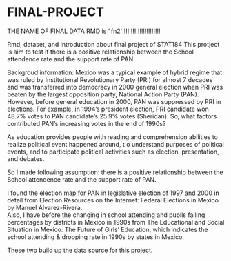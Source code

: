# FINAL-PROJECT

THE NAME OF FINAL DATA RMD is "fn2'!!!!!!!!!!!!!!!!!!!!!!

Rmd, dataset, and introduction about final project of STAT184
This protject is aim to test if there is a positive relationship between the School attendence rate and the support rate of PAN.

Backgroud information: Mexico was a typical example of hybrid regime that was ruled by Institutional Revolutionary Party (PRI)
for almost 7 decades and was transferred into democracy in 2000 general election when PRI was beaten by the largest opposition party, 
National Action Party (PAN). 
However, before general education in 2000, PAN was suppressed by PRI in elections. For example, 
in 1994’s president election, PRI candidate won 48.7% votes to PAN candidate’s 25.9% votes (Sheridan).
So, what factors contributed PAN’s increasing votes in the end of 1990s?  

As education provides people with reading and comprehension abilities to realize political event happened around, t
o understand purposes of political events, and to participate political activities such as election, presentation, and debates. 

So I made following assumption:
there is a positive relationship between the School attendence rate and the support rate of PAN.

I found the election map for PAN in legislative election of 1997 and 2000 in detail from Election Resources on the Internet:
Federal Elections in Mexico by Manuel Álvarez-Rivera.  
Also, I have before the changing in school attending and pupils failing percentages by districts in Mexico in 1990s 
from The Educational and Social Situation in Mexico: 
The Future of Girls’ Education, which indicates the school attending & dropping rate in 1990s by states in Mexico.

These two build up the data source for this project.
